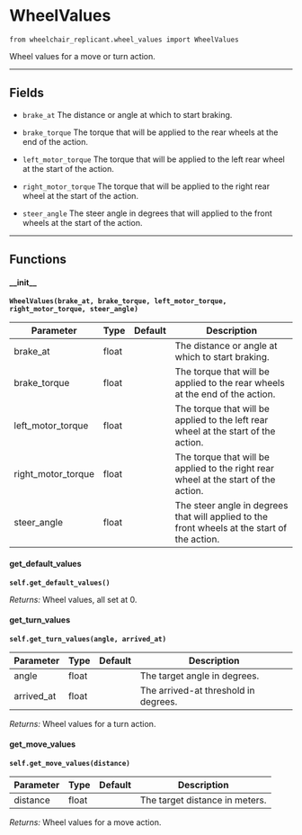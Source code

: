 # WheelValues

`from wheelchair_replicant.wheel_values import WheelValues`

Wheel values for a move or turn action.

***

## Fields

- `brake_at` The distance or angle at which to start braking.

- `brake_torque` The torque that will be applied to the rear wheels at the end of the action.

- `left_motor_torque` The torque that will be applied to the left rear wheel at the start of the action.

- `right_motor_torque` The torque that will be applied to the right rear wheel at the start of the action.

- `steer_angle` The steer angle in degrees that will applied to the front wheels at the start of the action.

***

## Functions

#### \_\_init\_\_

**`WheelValues(brake_at, brake_torque, left_motor_torque, right_motor_torque, steer_angle)`**

| Parameter | Type | Default | Description |
| --- | --- | --- | --- |
| brake_at |  float |  | The distance or angle at which to start braking. |
| brake_torque |  float |  | The torque that will be applied to the rear wheels at the end of the action. |
| left_motor_torque |  float |  | The torque that will be applied to the left rear wheel at the start of the action. |
| right_motor_torque |  float |  | The torque that will be applied to the right rear wheel at the start of the action. |
| steer_angle |  float |  | The steer angle in degrees that will applied to the front wheels at the start of the action. |

#### get_default_values

**`self.get_default_values()`**

_Returns:_  Wheel values, all set at 0.

#### get_turn_values

**`self.get_turn_values(angle, arrived_at)`**


| Parameter | Type | Default | Description |
| --- | --- | --- | --- |
| angle |  float |  | The target angle in degrees. |
| arrived_at |  float |  | The arrived-at threshold in degrees. |

_Returns:_  Wheel values for a turn action.

#### get_move_values

**`self.get_move_values(distance)`**


| Parameter | Type | Default | Description |
| --- | --- | --- | --- |
| distance |  float |  | The target distance in meters. |

_Returns:_  Wheel values for a move action.

